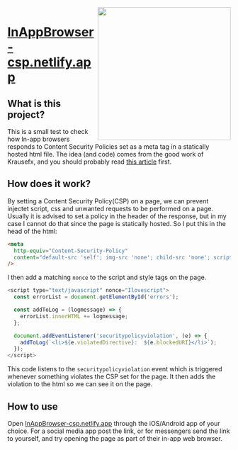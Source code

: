 <img src="/assets/tik_tok_framed.png" width="300" align="right">

# [InAppBrowser-csp.netlify.app](https://InAppBrowser-csp.netlify.app)

## What is this project?

This is a small test to check how In-app browsers responds to Content Security Policies set as a meta tag in a statically hosted html file.
The idea (and code) comes from the good work of Krausefx, and you should probably read [this article](https://krausefx.com/blog/announcing-inappbrowsercom-see-what-javascript-commands-get-executed-in-an-in-app-browser) first.

## How does it work?

By setting a Content Security Policy(CSP) on a page, we can prevent injectet script, css and unwanted requests to be performed on a page.
Usually it is advised to set a policy in the header of the response, but in my case I cannot do that since the page is statically hosted.
So I put this in the head of the html:

```html
<meta
  http-equiv="Content-Security-Policy"
  content="default-src 'self'; img-src 'none'; child-src 'none'; script-src 'nonce-Ilovescript'; style-src 'nonce-Ilovecss';"
/>
```

I then add a matching `nonce` to the script and style tags on the page.

```javascript
<script type="text/javascript" nonce="Ilovescript">
  const errorList = document.getElementById('errors');

  const addToLog = (logmessage) => {
    errorList.innerHTML += logmessage;
  };

  document.addEventListener('securitypolicyviolation', (e) => {
    addToLog(`<li>${e.violatedDirective}:  ${e.blockedURI}</li>`);
  });
</script>
```

This code listens to the `securitypolicyviolation` event which is triggered whenever something violates the CSP set for the page. It then adds the violation to the html so we can see it on the page.

## How to use

Open [InAppBrowser-csp.netlify.app](https://InAppBrowser-csp.netlify.app) through the iOS/Android app of your choice. For a social media app post the link, or for messengers send the link to yourself, and try opening the page as part of their in-app web browser.
